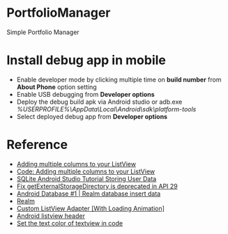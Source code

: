 # PortfolioManager

Simple Portfolio Manager

# Install debug app in mobile

- Enable developer mode by clicking multiple time on **build number** from **About Phone** option setting
- Enable USB debugging from **Developer options**
- Deploy the debug build apk via Android studio or adb.exe _%USERPROFILE%\AppData\Local\Android\sdk\platform-tools_
- Select deployed debug app from **Developer options**

# Reference

- [Adding multiple columns to your ListView](https://www.youtube.com/watch?v=8K-6gdTlGEA)
- [Code: Adding multiple columns to your ListView](https://github.com/mitchtabian/ListAdapter)
- [SQLite Android Studio Tutorial Storing User Data](https://www.youtube.com/watch?v=sK15YvRIdqY)
- [Fix getExternalStorageDirectory is deprecated in API 29](https://www.youtube.com/watch?v=TjRpOX2uwWc)
- [Android Database #1 | Realm database insert data](https://www.youtube.com/watch?v=NUVQb0_Q6Ew)
- [Realm](https://realm.io/docs/java/latest/#asynchronous-transactions)
- [Custom ListView Adapter [With Loading Animation]](https://www.youtube.com/watch?v=SApBLHIpH8A)
- [Android listview header](https://www.youtube.com/watch?v=EnG5ZIVfki8)
- [Set the text color of textview in code](https://stackoverflow.com/a/4602929/1175623)
